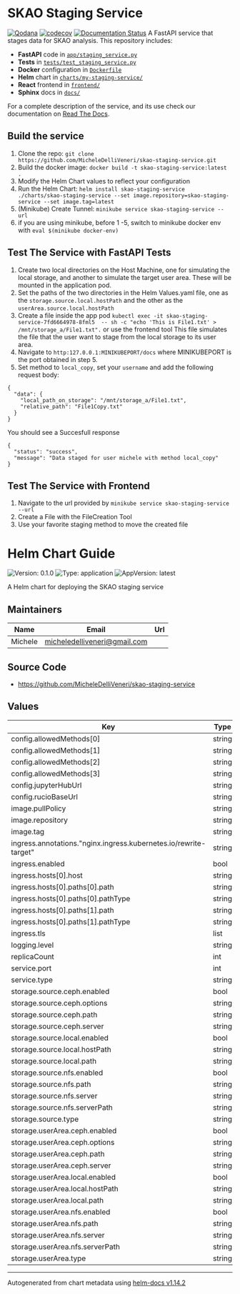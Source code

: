 # SKAO Staging Service

[![Qodana](https://github.com/MicheleDelliVeneri/skao-staging-service/actions/workflows/qodana_code_quality.yml/badge.svg)](https://github.com/MicheleDelliVeneri/skao-staging-service/actions/workflows/qodana_code_quality.yml)
[![codecov](https://codecov.io/gh/MicheleDelliVeneri/skao-staging-service/branch/main/graph/badge.svg?token=8MHP9PACXY)](https://codecov.io/gh/MicheleDelliVeneri/skao-staging-service)
[![Documentation Status](https://readthedocs.org/projects/skao-staging-service/badge/?version=latest)](https://skao-staging-service.readthedocs.io/en/latest/?badge=latest)
A FastAPI service that stages data for SKAO analysis. This repository includes:

- **FastAPI** code in [`app/staging_service.py`](app/staging_service.py)
- **Tests** in [`tests/test_staging_service.py`](tests/test_staging_service.py)
- **Docker** configuration in [`Dockerfile`](Dockerfile)
- **Helm** chart in [`charts/my-staging-service/`](charts/my-staging-service/)
- **React** frontend in [`frontend/`](frontend/)
- **Sphinx** docs in  [`docs/`](docs/)

For a complete description of the service, and its use check our documentation on
[Read The Docs](https://skao-staging-service.readthedocs.io/en/latest/).

## Build the service 
1. Clone the repo: `git clone https://github.com/MicheleDelliVeneri/skao-staging-service.git`
2. Build the docker image: `docker build -t skao-staging-service:latest .`
3. Modify the Helm Chart values to reflect your configuration
4. Run the Helm Chart: `helm install skao-staging-service ./charts/skao-staging-service --set image.repository=skao-staging-service --set image.tag=latest
`
5. (Minikube) Create Tunnel: `minikube service skao-staging-service --url`
6. if you are using minikube, before 1 -5,  switch to minikube docker env with `eval $(minikube docker-env)
`
## Test The Service with FastAPI Tests
1. Create two local directories on the Host Machine, one for simulating the local storage, and another to simulate the target user area. These will be mounted in the application pod.
2. Set the paths of the two directories in the Helm Values.yaml file, one as the `storage.source.local.hostPath` and the other as the `userArea.source.local.hostPath`
3. Create a file inside the app pod `kubectl exec -it skao-staging-service-7fd6664978-8fml5  -- sh -c "echo 'This is File1.txt' > /mnt/storage_a/File1.txt".` or use the frontend tool 
This file simulates the file that the user want to stage from the local storage to its user area. 
4. Navigate to `http:127.0.0.1:MINIKUBEPORT/docs` where MINIKUBEPORT is the port obtained in step 5. 
5. Set method to `local_copy`, set your `username` and add the following request body:
```
{
  "data": {
    "local_path_on_storage": "/mnt/storage_a/File1.txt",
    "relative_path": "File1Copy.txt"
  }
}
```
You should see a Succesfull response 
```
{
  "status": "success",
  "message": "Data staged for user michele with method local_copy"
}
```
## Test The Service with Frontend
1. Navigate to the url provided by `minikube service skao-staging-service --url`
2. Create a File with the FileCreation Tool 
3. Use your favorite staging method to move the created file
# Helm Chart Guide

![Version: 0.1.0](https://img.shields.io/badge/Version-0.1.0-informational?style=flat-square) ![Type: application](https://img.shields.io/badge/Type-application-informational?style=flat-square) ![AppVersion: latest](https://img.shields.io/badge/AppVersion-latest-informational?style=flat-square)

A Helm chart for deploying the SKAO staging service

## Maintainers

| Name | Email | Url |
| ---- | ------ | --- |
| Michele | <micheledelliveneri@gmail.com> |  |

## Source Code

* <https://github.com/MicheleDelliVeneri/skao-staging-service>

## Values

| Key | Type | Default | Description |
|-----|------|---------|-------------|
| config.allowedMethods[0] | string | `"local_copy"` |  |
| config.allowedMethods[1] | string | `"local_symlink"` |  |
| config.allowedMethods[2] | string | `"direct_download"` |  |
| config.allowedMethods[3] | string | `"jupyter_copy"` |  |
| config.jupyterHubUrl | string | `"https://jupyterhub"` |  |
| config.rucioBaseUrl | string | `"https://rucio-instance"` |  |
| image.pullPolicy | string | `"IfNotPresent"` |  |
| image.repository | string | `"skao-staging-service"` |  |
| image.tag | string | `"latest"` |  |
| ingress.annotations."nginx.ingress.kubernetes.io/rewrite-target" | string | `"/"` |  |
| ingress.enabled | bool | `true` |  |
| ingress.hosts[0].host | string | `"staging-service.local"` |  |
| ingress.hosts[0].paths[0].path | string | `"/"` |  |
| ingress.hosts[0].paths[0].pathType | string | `"ImplementationSpecific"` |  |
| ingress.hosts[0].paths[1].path | string | `"/logs"` |  |
| ingress.hosts[0].paths[1].pathType | string | `"ImplementationSpecific"` |  |
| ingress.tls | list | `[]` |  |
| logging.level | string | `"DEBUG"` |  |
| replicaCount | int | `2` |  |
| service.port | int | `8000` |  |
| service.type | string | `"NodePort"` |  |
| storage.source.ceph.enabled | bool | `false` |  |
| storage.source.ceph.options | string | `"name=admin,secret=<secret>,rw"` |  |
| storage.source.ceph.path | string | `"/mnt/source-ceph"` |  |
| storage.source.ceph.server | string | `"ceph-source.example.com"` |  |
| storage.source.local.enabled | bool | `true` |  |
| storage.source.local.hostPath | string | `"/Volumes/FastStorage/storage_a"` |  |
| storage.source.local.path | string | `"/mnt/storage_a"` |  |
| storage.source.nfs.enabled | bool | `false` |  |
| storage.source.nfs.path | string | `"/mnt/source-nfs"` |  |
| storage.source.nfs.server | string | `"nfs-source.example.com"` |  |
| storage.source.nfs.serverPath | string | `"/source-nfs-exported-path"` |  |
| storage.source.type | string | `"local"` |  |
| storage.userArea.ceph.enabled | bool | `false` |  |
| storage.userArea.ceph.options | string | `"name=admin,secret=<secret>,rw"` |  |
| storage.userArea.ceph.path | string | `"/mnt/user-area-ceph"` |  |
| storage.userArea.ceph.server | string | `"ceph-user-area.example.com"` |  |
| storage.userArea.local.enabled | bool | `true` |  |
| storage.userArea.local.hostPath | string | `"/Volumes/FastStorage/user_areas"` |  |
| storage.userArea.local.path | string | `"/mnt/user_areas"` |  |
| storage.userArea.nfs.enabled | bool | `false` |  |
| storage.userArea.nfs.path | string | `"/mnt/user-area-nfs"` |  |
| storage.userArea.nfs.server | string | `"nfs-user-area.example.com"` |  |
| storage.userArea.nfs.serverPath | string | `"/user-area-nfs-exported-path"` |  |
| storage.userArea.type | string | `"local"` |  |

----------------------------------------------
Autogenerated from chart metadata using [helm-docs v1.14.2](https://github.com/norwoodj/helm-docs/releases/v1.14.2)